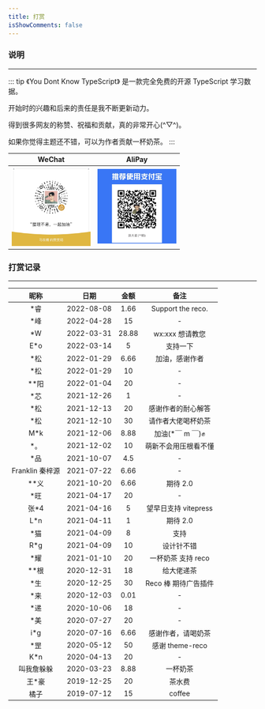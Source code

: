 ```yaml
---
title: 打赏
isShowComments: false
---
```


### 说明

<hr />

::: tip
《You Dont Know TypeScript》 是一款完全免费的开源 TypeScript 学习数据。

开始时的兴趣和后来的责任是我不断更新动力。

得到很多网友的称赞、祝福和贡献，真的非常开心(^▽^)。

如果你觉得主题还不错，可以为作者贡献一杯奶茶。
:::

| WeChat                                                    | AliPay                                                    |
| --------------------------------------------------------- | --------------------------------------------------------- |
| <img style="width: 160px" src="./../assets/weChat.jpg" /> | <img style="width: 160px" src="./../assets/AliPay.jpg" /> |

### 打赏记录

<hr/>

|      昵称       |    日期    | 金额  |         备注         |
| :-------------: | :--------: | :---: | :------------------: |
|      \*睿       | 2022-08-08 | 1.66  |  Support the reco.   |
|      \*峰       | 2022-04-28 |  15   |          -           |
|       \*W       | 2022-03-31 | 28.88 |   wx:xxx 想请教您    |
|      E\*o       | 2022-03-14 |   5   |       支持一下       |
|      \*松       | 2022-01-29 | 6.66  |    加油，感谢作者    |
|      \*松       | 2022-01-29 |  10   |          -           |
|     \*\*阳      | 2022-01-04 |  20   |          -           |
|      \*芯       | 2021-12-26 |   1   |          -           |
|      \*松       | 2021-12-13 |  20   |  感谢作者的耐心解答  |
|      \*松       | 2021-12-10 |  30   |  请作者大佬喝杯奶茶  |
|      M\*k       | 2021-12-06 | 8.88  |  加油(\*￣ m ￣)✊   |
|      \*。       | 2021-12-02 |  10   | 萌新不会用压根看不懂 |
|      \*品       | 2021-10-07 |  4.5  |          -           |
| Franklin 秦梓源 | 2021-07-22 | 6.66  |          -           |
|     \*\*义      | 2021-10-20 | 6.66  |       期待 2.0       |
|      \*旺       | 2021-04-17 |  20   |          -           |
|      张\*4      | 2021-04-16 |   5   | 望早日支持 vitepress |
|      L\*n       | 2021-04-11 |   1   |       期待 2.0       |
|      \*猫       | 2021-04-09 |   8   |         支持         |
|      R\*g       | 2021-04-09 |  10   |      设计针不错      |
|      \*耀       | 2021-01-10 |  20   |  一杯奶茶 支持 reco  |
|     \*\*根      | 2020-12-31 |  18   |      给大佬递茶      |
|      \*生       | 2020-12-25 |  30   | Reco 棒 期待广告插件 |
|      \*来       | 2020-12-03 | 0.01  |          -           |
|      \*递       | 2020-10-06 |  18   |          -           |
|      \*美       | 2020-07-27 |  20   |          -           |
|      i\*g       | 2020-07-16 | 6.66  |  感谢作者，请喝奶茶  |
|      \*罡       | 2020-05-12 |  50   |   感谢 theme-reco    |
|      K\*n       | 2020-04-13 |  20   |          -           |
|   叫我詹躲躲    | 2020-03-23 | 8.88  |       一杯奶茶       |
|     王\*豪      | 2019-12-25 |  20   |        茶水费        |
|      橘子       | 2019-07-12 |  15   |        coffee        |
